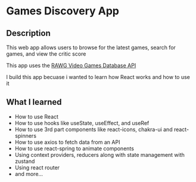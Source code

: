 # Games Discovery App

## Description

This web app allows users to browse for the latest games, search for games, and view the critic score

This app uses the [RAWG Video Games Database API](https://rawg.io/apidocs)

I build this app becuase i wanted to learn how React works and how to use it

## What I learned

- How to use React
- How to use hooks like useState, useEffect, and useRef
- How to use 3rd part components like react-icons, chakra-ui and react-spinners
- How to use axios to fetch data from an API
- How to use react-spring to animate components
- Using context providers, reducers along with state management with zustand
- Using react router
- and more...
